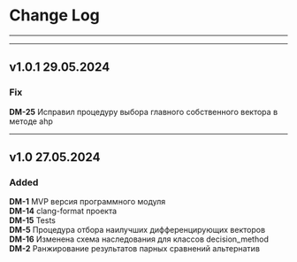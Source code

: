 <meta charset="UTF-8">

# Change Log
---
---
##  v1.0.1 29.05.2024
### Fix
**DM-25** Исправил процедуру выбора главного собственного вектора в методе ahp

---
##  v1.0 27.05.2024
### Added
**DM-1** MVP версия программного модуля  <br>
**DM-14** clang-format проекта  <br>
**DM-15** Tests <br>
**DM-5** Процедура отбора наилучших дифференцирующих векторов   <br>
**DM-16** Изменена схема наследования для классов decision_method   <br>
**DM-2** Ранжирование результатов парных сравнений альтернатив   <br>




